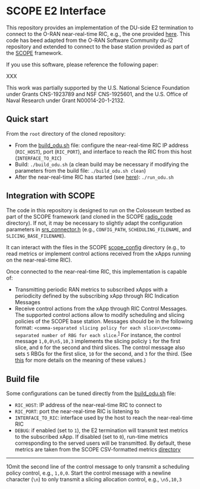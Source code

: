 # SCOPE E2 Interface

This repository provides an implementation of the DU-side E2 termination to connect to the O-RAN near-real-time RIC, e.g., the one provided [here](https://github.com/wineslab/colosseum-near-rt-ric). This code has beed adapted from the O-RAN Software Community du-l2 repository and extended to connect to the base station provided as part of the [SCOPE](https://github.com/wineslab/colosseum-scope) framework.

If you use this software, please reference the following paper:

XXX

This work was partially supported by the U.S. National Science Foundation under Grants CNS-1923789 and NSF CNS-1925601, and the U.S. Office of Naval Research under Grant N00014-20-1-2132.

## Quick start

From the `root` directory of the cloned repository:
- From the [build_odu.sh](build_odu.sh) file: configure the near-real-time RIC IP address (`RIC_HOST`), port (`RIC_PORT`), and interface to reach the RIC from this host (`INTERFACE_TO_RIC`)
- Build: `./build_odu.sh` (a clean build may be necessary if modifying the parameters from the build file: `./build_odu.sh clean`)
- After the near-real-time RIC has started (see [here](https://github.com/wineslab/colosseum-near-rt-ric)): `./run_odu.sh`

## Integration with SCOPE

The code in this repository is designed to run on the Colosseum testbed as part of the SCOPE framework (and cloned in the SCOPE [radio_code](https://github.com/wineslab/colosseum-scope/tree/main/radio_code) directory).
If not, it may be necessary to slightly adapt the configuration parameters in [srs_connector.h](src/du_app/srs_connector.h) (e.g., `CONFIG_PATH`, `SCHEDULING_FILENAME`, and `SLICING_BASE_FILENAME`).

It can interact with the files in the SCOPE [scope_config](https://github.com/wineslab/colosseum-scope/tree/main/radio_code/scope_config) directory (e.g., to read metrics or implement control actions received from the xApps running on the near-real-time RIC).

Once connected to the near-real-time RIC, this implementation is capable of:
- Transmitting periodic RAN metrics to subscribed xApps with a periodicity defined by the subscribing xApp through RIC Indication Messages
- Receive control actions from the xApp through RIC Control Messages. The supported control actions allow to modify scheduling and slicing policies of the SCOPE base station. Messages should be in the following format: `<comma-separated slicing policy for each slice>\n<comma-separated number of RBG for each slice`.<sup>[1](#footnote1)</sup>
For instance, the control message `1,0,0\n5,10,3` implements the slicing policiy `1` for the first slice, and `0` for the second and third slices. The control message also sets `5` RBGs for the first slice, `10` for the second, and `3` for the third. (See [this](https://github.com/wineslab/colosseum-scope#radio_code) for more details on the meaning of these values.)

## Build file

Some configurations can be tuned directly from the [build_odu.sh](build_odu.sh) file:
- `RIC_HOST`: IP address of the near-real-time RIC to connect to
- `RIC_PORT`: port the near-real-time RIC is listening to
- `INTERFACE_TO_RIC`: interface used by the host to reach the near-real-time RIC
- `DEBUG`: if enabled (set to `1`), the E2 termination will transmit test metrics to the subscribed xApp. If disabled (set to `0`), run-time metrics corresponding to the served users will be transmitted. By default, these metrics are taken from the SCOPE CSV-formatted metrics [directory](https://github.com/wineslab/colosseum-scope/tree/main/radio_code/scope_config/metrics/csv)


---
<a id="footnote1">1</a>Omit the second line of the control message to only transmit a scheduling policy control, e.g., `1,0,0`. Start the control message with a newline character (`\n`) to only transmit a slicing allocation control, e.g., `\n5,10,3`
